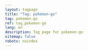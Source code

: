 ```yaml
---
layout: tagpage
title: "Tag: pokemon-go"
tag: pokemon-go
ref: tag_pokemon-go
lang: en
description: Tag page for pokemon-go
sitemap: false
robots: noindex
---
```

